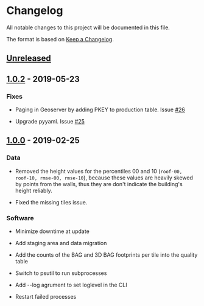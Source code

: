 # Changelog
All notable changes to this project will be documented in this file.

The format is based on [Keep a Changelog](http://keepachangelog.com/en/1.0.0/).

## [Unreleased]

## [1.0.2] - 2019-05-23
### Fixes
+ Paging in Geoserver by adding PKEY to production table. Issue [#26](https://github.com/tudelft3d/bag3d/issues/26)

+ Upgrade pyyaml. Issue [#25](https://github.com/tudelft3d/bag3d/issues/25)


## [1.0.0] - 2019-02-25
### Data
+ Removed the height values for the percentiles 00 and 10 (`roof-00, roof-10, rmse-00, rmse-10`), because these values are heavily skewed by points from the walls, thus they are don't indicate the building's height reliably.

+ Fixed the missing tiles issue.

### Software

+ Minimize downtime at update

+ Add staging area and data migration

+ Add the counts of the BAG and 3D BAG footprints per tile into the quality table

+ Switch to psutil to run subprocesses

+ Add --log agrument to set loglevel in the CLI

+ Restart failed processes

[Unreleased]: https://github.com/tudelft3d/bag3d/tree/develop
[1.0.0]: https://github.com/tudelft3d/bag3d/releases/tag/v1.0.0
[1.0.2]: https://github.com/tudelft3d/bag3d/releases/tag/v1.0.2
